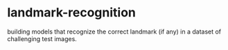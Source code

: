 # landmark-recognition
building models that recognize the correct landmark (if any) in a dataset of challenging test images.


